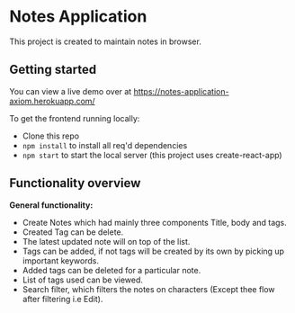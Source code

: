 # Notes Application

This project is created to maintain notes in browser.

## Getting started

You can view a live demo over at https://notes-application-axiom.herokuapp.com/

To get the frontend running locally:

- Clone this repo
- `npm install` to install all req'd dependencies
- `npm start` to start the local server (this project uses create-react-app)

## Functionality overview

**General functionality:**

- Create Notes which had mainly three components Title, body and tags.
- Created Tag can be delete.
- The latest updated note will on top of the list.
- Tags can be added, if not tags will be created by its own by picking up important keywords.
- Added tags can be deleted for a particular note.
- List of tags used can be viewed.
- Search filter, which filters the notes on characters (Except thee flow after filtering i.e Edit).
